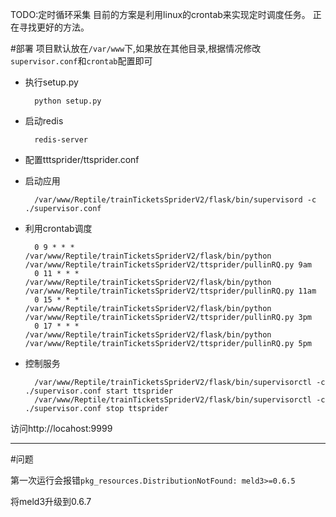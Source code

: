 TODO:定时循环采集
目前的方案是利用linux的crontab来实现定时调度任务。
正在寻找更好的方法。


#部署
项目默认放在`/var/www`下,如果放在其他目录,根据情况修改`supervisor.conf`和`crontab`配置即可

- 执行setup.py

        python setup.py

- 启动redis

        redis-server

- 配置tttsprider/ttsprider.conf

- 启动应用

        /var/www/Reptile/trainTicketsSpriderV2/flask/bin/supervisord -c ./supervisor.conf


- 利用crontab调度

        0 9 * * *  /var/www/Reptile/trainTicketsSpriderV2/flask/bin/python /var/www/Reptile/trainTicketsSpriderV2/ttsprider/pullinRQ.py 9am
        0 11 * * * /var/www/Reptile/trainTicketsSpriderV2/flask/bin/python /var/www/Reptile/trainTicketsSpriderV2/ttsprider/pullinRQ.py 11am
        0 15 * * * /var/www/Reptile/trainTicketsSpriderV2/flask/bin/python /var/www/Reptile/trainTicketsSpriderV2/ttsprider/pullinRQ.py 3pm
        0 17 * * * /var/www/Reptile/trainTicketsSpriderV2/flask/bin/python /var/www/Reptile/trainTicketsSpriderV2/ttsprider/pullinRQ.py 5pm

- 控制服务

        /var/www/Reptile/trainTicketsSpriderV2/flask/bin/supervisorctl -c ./supervisor.conf start ttsprider
        /var/www/Reptile/trainTicketsSpriderV2/flask/bin/supervisorctl -c ./supervisor.conf stop ttsprider

访问http://locahost:9999

---

#问题

第一次运行会报错`pkg_resources.DistributionNotFound: meld3>=0.6.5`

将meld3升级到0.6.7
